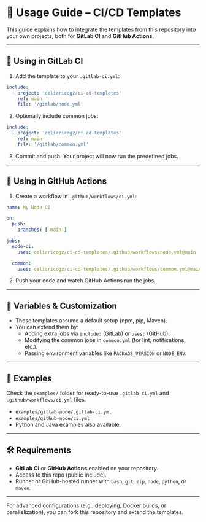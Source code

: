 # 📖 Usage Guide – CI/CD Templates

This guide explains how to integrate the templates from this repository into your own projects, both for **GitLab CI** and **GitHub Actions**.

---

## 🔹 Using in GitLab CI

1. Add the template to your `.gitlab-ci.yml`:

```yaml
include:
  - project: 'celiaricogz/ci-cd-templates'
    ref: main
    file: '/gitlab/node.yml'
```

2. Optionally include common jobs:

```yaml
include:
  - project: 'celiaricogz/ci-cd-templates'
    ref: main
    file: '/gitlab/common.yml'
```

3. Commit and push. Your project will now run the predefined jobs.

---

## 🔹 Using in GitHub Actions

1. Create a workflow in `.github/workflows/ci.yml`:

```yaml
name: My Node CI

on:
  push:
    branches: [ main ]

jobs:
  node-ci:
    uses: celiaricogz/ci-cd-templates/.github/workflows/node.yml@main

  common:
    uses: celiaricogz/ci-cd-templates/.github/workflows/common.yml@main
```

2. Push your code and watch GitHub Actions run the jobs.

---

## 🔧 Variables & Customization

- These templates assume a default setup (npm, pip, Maven).  
- You can extend them by:
  - Adding extra jobs via `include:` (GitLab) or `uses:` (GitHub).
  - Modifying the common jobs in `common.yml` (for lint, notifications, etc.).
  - Passing environment variables like `PACKAGE_VERSION` or `NODE_ENV`.

---

## 🧩 Examples

Check the `examples/` folder for ready-to-use `.gitlab-ci.yml` and `.github/workflows/ci.yml` files.

- `examples/gitlab-node/.gitlab-ci.yml`
- `examples/github-node/ci.yml`
- Python and Java examples also available.

---

## 🛠 Requirements

- **GitLab CI** or **GitHub Actions** enabled on your repository.
- Access to this repo (public include).
- Runner or GitHub-hosted runner with `bash`, `git`, `zip`, `node`, `python`, or `maven`.

---

For advanced configurations (e.g., deploying, Docker builds, or parallelization), you can fork this repository and extend the templates.
